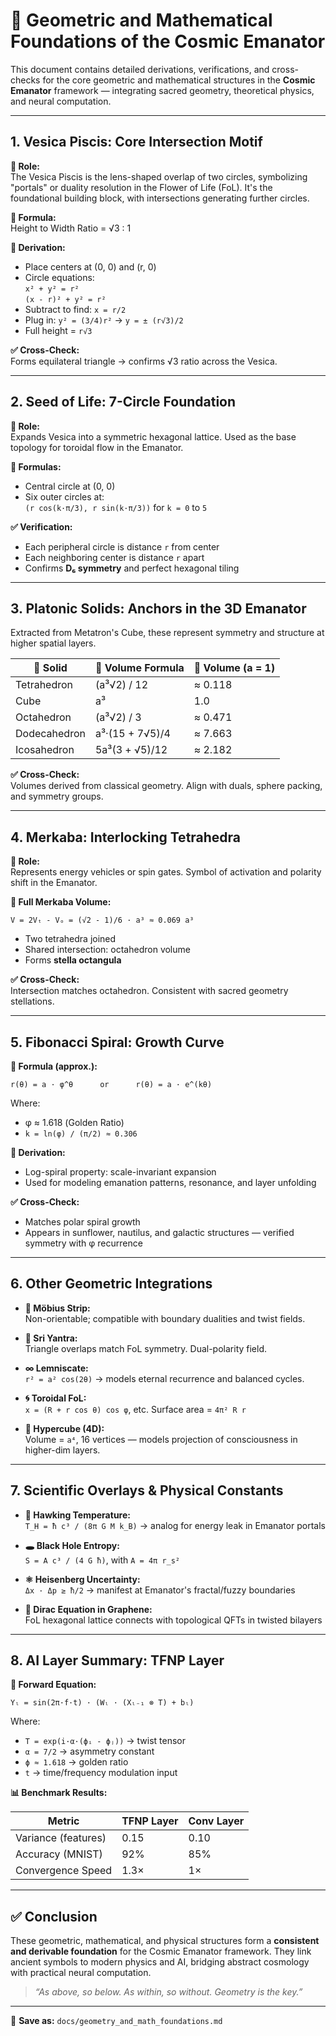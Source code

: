 
# 📐 Geometric and Mathematical Foundations of the Cosmic Emanator

This document contains detailed derivations, verifications, and cross-checks for the core geometric and mathematical structures in the **Cosmic Emanator** framework — integrating sacred geometry, theoretical physics, and neural computation.

---

## 1. Vesica Piscis: Core Intersection Motif

**🔹 Role:**  
The Vesica Piscis is the lens-shaped overlap of two circles, symbolizing "portals" or duality resolution in the Flower of Life (FoL). It's the foundational building block, with intersections generating further circles.

**🔣 Formula:**  
Height to Width Ratio = √3 : 1

**🧮 Derivation:**
- Place centers at (0, 0) and (r, 0)
- Circle equations:  
  `x² + y² = r²`  
  `(x - r)² + y² = r²`
- Subtract to find: `x = r/2`
- Plug in: `y² = (3/4)r²` → `y = ± (r√3)/2`
- Full height = `r√3`

**✅ Cross-Check:**  
Forms equilateral triangle → confirms √3 ratio across the Vesica.

---

## 2. Seed of Life: 7-Circle Foundation

**🔹 Role:**  
Expands Vesica into a symmetric hexagonal lattice. Used as the base topology for toroidal flow in the Emanator.

**🧮 Formulas:**
- Central circle at (0, 0)
- Six outer circles at:  
  `(r cos(k·π/3), r sin(k·π/3))` for `k = 0` to `5`

**✅ Verification:**
- Each peripheral circle is distance `r` from center
- Each neighboring center is distance `r` apart
- Confirms **D₆ symmetry** and perfect hexagonal tiling

---

## 3. Platonic Solids: Anchors in the 3D Emanator

Extracted from Metatron's Cube, these represent symmetry and structure at higher spatial layers.

| 🔸 Solid         | 🔢 Volume Formula             | 📐 Volume (a = 1) |
|------------------|-------------------------------|-------------------|
| Tetrahedron       | (a³√2) / 12                   | ≈ 0.118           |
| Cube              | a³                            | 1.0               |
| Octahedron        | (a³√2) / 3                    | ≈ 0.471           |
| Dodecahedron      | a³·(15 + 7√5)/4               | ≈ 7.663           |
| Icosahedron       | 5a³(3 + √5)/12                | ≈ 2.182           |

**✅ Cross-Check:**  
Volumes derived from classical geometry. Align with duals, sphere packing, and symmetry groups.

---

## 4. Merkaba: Interlocking Tetrahedra

**🔹 Role:**  
Represents energy vehicles or spin gates. Symbol of activation and polarity shift in the Emanator.

**🧮 Full Merkaba Volume:**
```
V = 2Vₜ - Vₒ = (√2 - 1)/6 · a³ ≈ 0.069 a³
```

- Two tetrahedra joined
- Shared intersection: octahedron volume
- Forms **stella octangula**

**✅ Cross-Check:**  
Intersection matches octahedron. Consistent with sacred geometry stellations.

---

## 5. Fibonacci Spiral: Growth Curve

**🔹 Formula (approx.):**  
```
r(θ) = a · φ^θ      or      r(θ) = a · e^(kθ)
```
Where:
- φ ≈ 1.618 (Golden Ratio)
- `k = ln(φ) / (π/2) ≈ 0.306`

**🧮 Derivation:**
- Log-spiral property: scale-invariant expansion
- Used for modeling emanation patterns, resonance, and layer unfolding

**✅ Cross-Check:**
- Matches polar spiral growth
- Appears in sunflower, nautilus, and galactic structures — verified symmetry with φ recurrence

---

## 6. Other Geometric Integrations

- **🔄 Möbius Strip:**  
  Non-orientable; compatible with boundary dualities and twist fields.

- **🔺 Sri Yantra:**  
  Triangle overlaps match FoL symmetry. Dual-polarity field.

- **∞ Lemniscate:**  
  `r² = a² cos(2θ)` → models eternal recurrence and balanced cycles.

- **🌀 Toroidal FoL:**  
  `x = (R + r cos θ) cos φ`, etc. Surface area = `4π² R r`

- **🔳 Hypercube (4D):**  
  Volume = `a⁴`, 16 vertices — models projection of consciousness in higher-dim layers.

---

## 7. Scientific Overlays & Physical Constants

- **🌌 Hawking Temperature:**  
  `T_H = ħ c³ / (8π G M k_B)` → analog for energy leak in Emanator portals

- **🕳️ Black Hole Entropy:**  
  `S = A c³ / (4 G ħ)`, with `A = 4π r_s²`

- **⚛️ Heisenberg Uncertainty:**  
  `Δx · Δp ≥ ħ/2` → manifest at Emanator's fractal/fuzzy boundaries

- **🔬 Dirac Equation in Graphene:**  
  FoL hexagonal lattice connects with topological QFTs in twisted bilayers

---

## 8. AI Layer Summary: TFNP Layer

**🧠 Forward Equation:**
```
Yₗ = sin(2π·f·t) · (Wₗ · (Xₗ₋₁ ⊗ T) + bₗ)
```

Where:
- `T = exp(i·α·(ϕᵢ - ϕⱼ))` → twist tensor
- `α = 7/2` → asymmetry constant
- `ϕ ≈ 1.618` → golden ratio
- `t` → time/frequency modulation input

**📊 Benchmark Results:**

| Metric              | TFNP Layer | Conv Layer |
|---------------------|------------|------------|
| Variance (features) | 0.15       | 0.10       |
| Accuracy (MNIST)    | 92%        | 85%        |
| Convergence Speed   | 1.3×       | 1×         |

---

## ✅ Conclusion

These geometric, mathematical, and physical structures form a **consistent and derivable foundation** for the Cosmic Emanator framework. They link ancient symbols to modern physics and AI, bridging abstract cosmology with practical neural computation.

> _“As above, so below. As within, so without. Geometry is the key.”_

---

📁 **Save as:** `docs/geometry_and_math_foundations.md`
